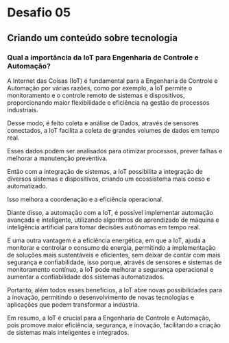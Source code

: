 # Desafio 05
## Criando um conteúdo sobre tecnologia 

### Qual a importância da IoT para Engenharia de Controle e Automação?

<p>A Internet das Coisas (IoT) é fundamental para a Engenharia de Controle e Automação por várias razões, como por exemplo, a  IoT permite o monitoramento e o controle remoto de sistemas e dispositivos, proporcionando maior flexibilidade e eficiência na gestão de processos industriais.</p>

<p>
Desse modo, é feito coleta e análise de Dados, através de sensores conectados, a IoT facilita a coleta de grandes volumes de dados em tempo real. 
<p>
Esses dados podem ser analisados para otimizar processos, prever falhas e melhorar a manutenção preventiva.</p>
<p>
Então com a integração de sistemas,  a IoT possibilita a integração de diversos sistemas e dispositivos, criando um ecossistema mais coeso e automatizado.
<p>
Isso melhora a coordenação e a eficiência operacional.</p>

<p>
Diante disso, a automação com a IoT, é possível implementar automação avançada e inteligente, utilizando algoritmos de aprendizado de máquina e inteligência artificial para tomar decisões autônomas em tempo real.

<p>
E uma outra vantagem é a eficiência energética, em que a IoT, ajuda a monitorar e controlar o consumo de energia, permitindo a implementação de soluções mais sustentáveis e eficientes, sem deixar de contar com mais segurança e confiabilidade, isso porque, através de sensores e sistemas de monitoramento contínuo, a IoT pode melhorar a segurança operacional e aumentar a confiabilidade dos sistemas automatizados.</p>
<p>
Portanto, além todos esses benefícios,  a IoT abre novas possibilidades para a inovação, permitindo o desenvolvimento de novas tecnologias e aplicações que podem transformar a indústria.</p>
<p>
Em resumo, a IoT é crucial para a Engenharia de Controle e Automação, pois promove maior eficiência, segurança, e inovação, facilitando a criação de sistemas mais inteligentes e integrados.</p>

  
</p>
